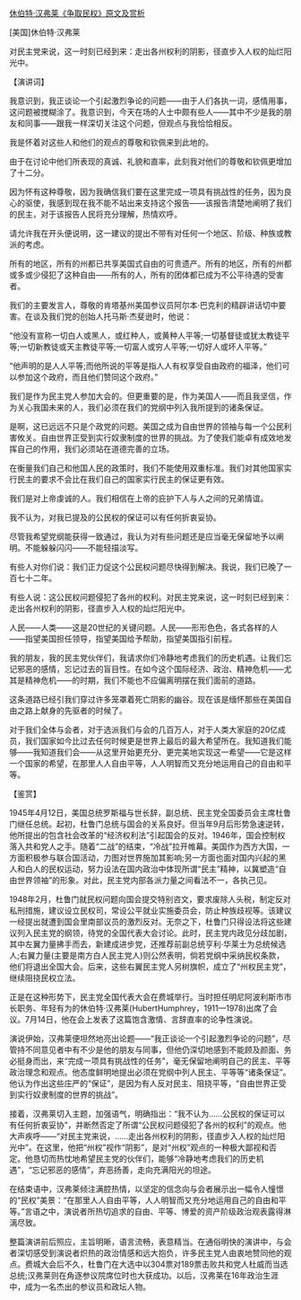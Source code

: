 [休伯特·汉弗莱《争取民权》原文及赏析](https://www.vrrw.net/wx/14494.html)

[美国]休伯特·汉弗莱

对民主党来说，这一时刻已经到来：走出各州权利的阴影，径直步入人权的灿烂阳光中。

【演讲词】

我意识到，我正谈论一个引起激烈争论的问题——由于人们各执一词，感情用事，这问题被搅糊涂了。我意识到，今天在场的人士中颇有些人——其中不少是我的朋友和同事——跟我一样深切关注这个问题，但观点与我恰恰相反。

我是怀着对这些人和他们的观点的尊敬和钦佩来到此地的。

由于在讨论中他们所表现的真诚、礼貌和直率，此刻我对他们的尊敬和钦佩更增加了十二分。

因为怀有这种尊敬，因为我确信我们要在这里完成一项具有挑战性的任务，因为良心的驱使，我感到现在我不能不站出来支持这个报告——该报告清楚地阐明了我们的民主，对于该报告人民将充分理解，热情欢呼。

请允许我在开头便说明，这一建议的提出不带有对任何一个地区、阶级、种族或教派的考虑。

所有的地区，所有的州都已共享美国式自由的可贵遗产。所有的地区，所有的州都或多或少侵犯了这种自由——所有的人，所有的团体都已成为不公平待遇的受害者。

我们的主要发言人，尊敬的肯塔基州美国参议员阿尔本·巴克利的精辟讲话切中要害。在谈及我们党的创始人托马斯·杰斐逊时，他说：

“他没有宣称一切白人或黑人，或红种人，或黄种人平等;一切基督徒或犹太教徒平等;一切新教徒或天主教徒平等;一切富人或穷人平等;一切好人或坏人平等。”

“他声明的是人人平等;而他所说的平等是指人人有权享受自由政府的福泽，他们可以参加这个政府，而且他们赞同这个政府。”

我们是作为民主党人参加大会的。但更重要的是，作为美国人——而且我坚信，作为关心我国未来的人，我们必须在我们的党纲中列入我所提到的诸条保证。

是啊，这已远远不只是个政党的问题。美国之成为自由世界的领袖与每一个公民利害攸关。自由世界正受到实行奴隶制度的世界的挑战。为了使我们能卓有成效地发挥自己的作用，我们必须站在道德完善的立场。

在衡量我们自己和他国人民的政策时，我们不能使用双重标准。我们对其他国家实行民主的要求不会比在我们自己的国家实行民主的保证更有效。

我们是对上帝虔诚的人。我们相信在上帝的庇护下人与人之间的兄弟情谊。

我不认为，对我已提及的公民权的保证可以有任何折衷妥协。

尽管我希望党纲能获得一致通过，我认为对有些问题还是应当毫无保留地予以阐明。不能躲躲闪闪——不能轻描淡写。

有些人对你们说：我们正力促这个公民权问题尽快得到解决。我说，我们已晚了一百七十二年。

有些人说：这公民权问题侵犯了各州的权利。对民主党来说，这一时刻已经到来：走出各州权利的阴影，径直步入人权的灿烂阳光中。

人民——人类——这是20世纪的关键问题。人民——形形色色，各式各样的人——指望美国担任领导，指望美国给予帮助，指望美国指引前程。

我的朋友，我的民主党伙伴们，我请求你们冷静地考虑我们的历史机遇。让我们忘记邪恶的感情，忘记过去的盲目性。在如今这个国际经济、政治、精神危机——尤其是精神危机——的时期，我们不能也不应偏离明摆在我们面前的道路。

这条道路已经引我们穿过许多笼罩着死亡阴影的幽谷。现在该是缅怀那些在美国自由之路上献身的先驱者的时候了。

对于我们全体与会者，对于选派我们与会的几百万人，对于人类大家庭的20亿成员，我们国家如今比过去任何时候更是世界上最后的最大希望所在。我知道我们能够——我知道我们会——从这里开始更充分、更完美地实现这一希望——它是这样一个国家的希望，在那里人人自由平等，人人明智而又充分地运用自己的自由和平等。



【鉴赏】

1945年4月12日，美国总统罗斯福与世长辞，副总统、民主党全国委员会主席杜鲁门继任总统。起初，杜鲁门总统与国会的关系良好。但当年9月后形势急速逆转，他所提出的包含社会改革的“经济权利法”引起国会的反对。1946年，国会控制权落入共和党人之手。随着“二战”的结束，“冷战”拉开帷幕。美国作为西方大国，一方面积极参与联合国活动，力图对世界施加其影响;另一方面也面对国内兴起的黑人和白人的民权运动，努力设法在国内政治中体现所谓“民主”精神，以冀塑造“自由世界领袖”的形象。对此，民主党内部各派力量之间看法不一，各执己见。

1948年2月，杜鲁门就民权问题向国会提交特别咨文，要求废除人头税，制定反对私刑措施，建议设立民权司，常设公平就业实施委员会，防止种族歧视等。该建议一经提出就遭到国会里南部议员的激烈反对。无奈之下，杜鲁门只得设法将这些建议列入民主党的纲领，待党的全国代表大会讨论。此时，民主党内政见分歧加剧，其中左翼力量拂手而去，新建成进步党，还推荐前副总统亨利·华莱士为总统候选人;右翼力量(主要是南方白人民主党人)则公然表明，倘若党纲中采纳民权条款，他们将退出全国大会。后来，这些右翼民主党人另树旗帜，成立了“州权民主党”，继续阻挠民权立法。

正是在这种形势下，民主党全国代表大会在费城举行。当时担任明尼阿波利斯市市长职务、年轻有为的休伯特·汉弗莱(HubertHumphrey，1911—1978)出席了会议。7月14日，他在会上发表了这篇饱含激情、言辞直率的论争性演说。

演说伊始，汉弗莱便坦然地亮出论题——“我正谈论一个引起激烈争论的问题”，尽管持不同意见者中有不少是他的朋友与同事，但他仍深切地感到不能顾及颜面、务必挺身而出，来“完成一项具有挑战性的任务”，毫无保留地阐明自己的民主、平等政治理念和观点。他态度鲜明地提出必须在党纲中列人民主、平等等“诸条保证”。他认为作出这些庄严的“保证”，是因为有人反对民主、阻挠平等，“自由世界正受到实行奴隶制度的世界的挑战”。

接着，汉弗莱切入主题，加强语气，明确指出：“我不认为……公民权的保证可以有任何折衷妥协”，并断然否定了所谓“公民权问题侵犯了各州的权利”的观点。他大声疾呼——“对民主党来说，……走出各州权利的阴影，径直步入人权的灿烂阳光中”。在这里，他把“州权”视作“阴影”，是对“州权”观点的一种极大鄙视和否定。他恳切而热忱地希望民主党的伙伴们，能够“冷静地考虑我们的历史机遇”，“忘记邪恶的感情”，弃恶扬善，走向充满阳光的坦途。

在结束语中，汉弗莱倾注满腔热情，以坚定的信念向与会者展示出一幅令人憧憬的“民权”美景：“在那里人人自由平等，人人明智而又充分地运用自己的自由和平等。”言语之中，演说者所热切追求的自由、平等、博爱的资产阶级政治观表露得淋漓尽致。

整篇演讲前后照应，主旨明晰，语言流畅，表意精当。在通俗明快的演讲中，与会者深切感受到演说者炽热的政治情感和远大抱负，许多民主党人由衷地赞同他的观点。费城大会后不久，杜鲁门在大选中以304票对189票击败共和党人杜威而当选总统;汉弗莱则在角逐参议院席位时也大获成功。以后，汉弗莱在16年政治生涯中，成为一名杰出的参议员和政坛人物。

